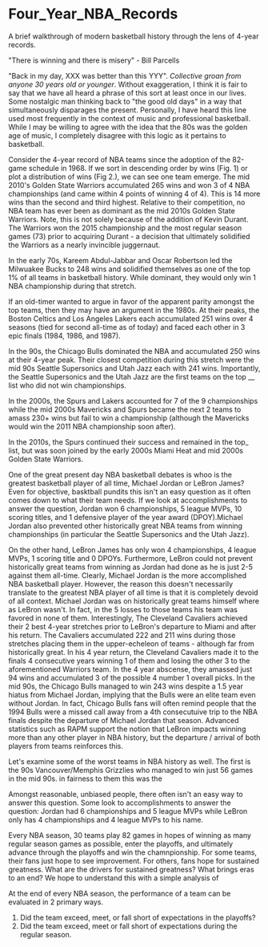 # Four_Year_NBA_Records

A brief walkthrough of modern basketball history through the lens of 4-year records. 

"There is winning and there is misery" - Bill Parcells

"Back in my day, XXX was better than this YYY". *Collective groan from anyone 30 years old or younger*. Without exaggeration, I think it is fair to say that we have all heard a phrase of this sort at least once in our lives. Some nostalgic man thinking back to "the good old days" in a way that simultaneously disparages the present. Personally, I have heard this line used most frequently in the context of music and professional basketball. While I may be willing to agree with the idea that the 80s was the golden age of music, I completely disagree with this logic as it pertains to basketball.

Consider the 4-year record of NBA teams since the adoption of the 82-game schedule in 1968. If we sort in descending order by wins (Fig. 1) or plot a distribution of wins (Fig 2.), we can see one team emerge. The mid 2010's Golden State Warriors accumulated 265 wins and won 3 of 4 NBA championships (and came within 4 points of winning 4 of 4). This is 14 more wins than the second and third highest. Relative to their competition, no NBA team has ever been as dominant as the mid 2010s Golden State Warriors. Note, this is not solely because of the addition of Kevin Durant. The Warriors won the 2015 championship and the most regular season games (73) prior to acquiring Durant - a decision that ultimately solidified the Warriors as a nearly invincible juggernaut. 

In the early 70s, Kareem Abdul-Jabbar and Oscar Robertson led the Milwuakee Bucks to 248 wins and solidified themselves as one of the top 1% of all teams in basketball history. While dominant, they would only win 1 NBA championship during that stretch. 

If an old-timer wanted to argue in favor of the apparent parity amongst the top teams, then they may have an argument in the 1980s. At their peaks, the Boston Celtics and Los Angeles Lakers each accumulated 251 wins over 4 seasons (tied for second all-time as of today) and faced each other in 3 epic finals (1984, 1986, and 1987). 

In the 90s, the Chicago Bulls dominated the NBA and accumulated 250 wins at their 4-year peak. Their closest competition during this stretch were the mid 90s Seattle Supersonics and Utah Jazz each with 241 wins. Importantly, the Seattle Supersonics and the Utah Jazz are the first teams on the top __ list who did not win championships. 

In the 2000s, the Spurs and Lakers accounted for 7 of the 9 championships while the mid 2000s Mavericks and Spurs became the next 2 teams to amass 230+ wins but fail to win a championship (although the Mavericks would win the 2011 NBA championship soon after). 

In the 2010s, the Spurs continued their success and remained in the top_ list, but was soon joined by the early 2000s Miami Heat and mid 2000s Golden State Warriors. 

One of the great present day NBA basketball debates is whoo is the greatest basketball player of all time, Michael Jordan or LeBron James? Even for objective, basktball pundits this isn't an easy question as it often comes down to what their team needs. If we look at accomplishments to answer the question, Jordan won 6 championships, 5 league MVPs, 10 scoring titles, and 1 defensive player of the year award (DPOY).Michael Jordan also prevented other historically great NBA teams from winning championships (in particular the Seattle Supersonics and the Utah Jazz). 

On the other hand, LeBron James has only won 4 championships, 4 league MVPs, 1 scoring title and 0 DPOYs. Furthermore, LeBron could not prevent historically great teams from winning as Jordan had done as he is just 2-5 against them all-time. Clearly, Michael Jordan is the more accomplished NBA basketball player. However, the reason this doesn't necessarily translate to the greatest NBA player of all time is that it is completely devoid of all context. Michael Jordan was on historically great teams himself where as LeBron wasn't. In fact, in the 5 losses to those teams his team was favored in none of them. Interestingly, The Cleveland Cavaliers achieved their 2 best 4-year stretches prior to LeBron's departure to Miami and after his return. The Cavaliers accumulated 222 and 211 wins during those stretches placing them in the upper-echeleon of teams - although far from historically great. In his 4 year return, the Cleveland Cavaliers made it to the finals 4 consecutive years winning 1 of them and losing the other 3 to the aforementioned Warriors team. In the 4 year abscense, they amassed just 94 wins and accumulated 3 of the possible 4 number 1 overall picks. In the mid 90s, the Chicago Bulls managed to win 243 wins despite a 1.5 year hiatus from Michael Jordan, implying that the Bulls were an elite team even without Jordan. In fact, Chicago Bulls fans will often remind people that the 1994 Bulls were a missed call away from a 4th consecutuive trip to the NBA finals despite the departure of Michael Jordan that season.  Advanced statistics such as RAPM support the notion that LeBron impacts winning more than any other player in NBA history, but the departure / arrival of both players from teams reinforces this. 

Let's examine some of the worst teams in NBA history as well. The first is the 90s Vancouver/Memphis Grizzlies who managed to win just 56 games in the mid 90s.  in fairness to them this was the 












Amongst reasonable, unbiased people, there often isn't an easy way to answer this question. Some look to accomplishments to answer the question: Jordan had 6 championships and 5 league MVPs while LeBron only has 4 championships and 4 league MVPs to his name. 

Every NBA season, 30 teams play 82 games in hopes of winning as many regular season games as possible, enter the playoffs, and ultimately advance through the playoffs and win the chamnpionship. For some teams, their fans just hope to see improvement. For others, fans hope for sustained greatness. What are the drivers for sustained greatness? What brings eras to an end? We hope to understand this with a simple analysis of 


At the end of every NBA season, the performance of a team can be evaluated in 2 primary ways. 
1. Did the team exceed, meet, or fall short of expectations in the playoffs? 
2. Did the team exceed, meet or fall short of expectations during the regular season. 
